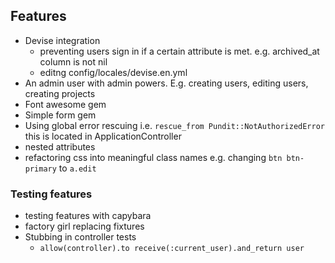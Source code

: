 ## Features
* Devise integration
  * preventing users sign in if a certain attribute is met. e.g. archived_at column is not nil
  * editng config/locales/devise.en.yml
* An admin user with admin powers. E.g. creating users, editing users, creating projects
* Font awesome gem
* Simple form gem  
* Using global error rescuing i.e. `rescue_from Pundit::NotAuthorizedError` this is located in ApplicationController
* nested attributes
* refactoring css into meaningful class names e.g. changing `btn btn-primary` to `a.edit`
### Testing features
* testing features with capybara
* factory girl replacing fixtures
* Stubbing in controller tests
  * `allow(controller).to receive(:current_user).and_return user`
